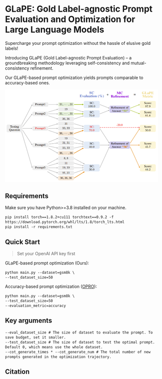 # GLaPE: Gold Label-agnostic Prompt Evaluation and Optimization for Large Language Models

Supercharge your prompt optimization without the hassle of elusive gold labels!

Introducing GLaPE (Gold Label-agnostic Prompt Evaluation) – a groundbreaking methodology leveraging self-consistency and mutual-consistency refinement.

Our GLaPE-based prompt optimization yields prompts comparable to accuracy-based ones.

<div align="left">
<img src="GLaPE.png">
</div>

## Requirements
Make sure you have Python>=3.8 installed on your machine.
```
pip install torch==1.8.2+cu111 torchtext==0.9.2 -f https://download.pytorch.org/whl/lts/1.8/torch_lts.html
pip install -r requirements.txt
```

## Quick Start

> Set your OpenAI API key first

GLaPE-based prompt optimization (Ours):

```
python main.py --dataset=gsm8k \
--test_dataset_size=50
```

Accuracy-based prompt optimization ([OPRO](https://arxiv.org/abs/2309.03409)):

```
python main.py --dataset=gsm8k \
--test_dataset_size=50
--evaluation_metric=accuracy	
```

## Key arguments

```
--eval_dataset_size # The size of dataset to evaluate the prompt. To save budget, set it smaller.
--test_dataset_size # The size of dataset to test the optimal prompt. Default 0, which means use the whole dataset.
--cot_generate_times * --cot_generate_num # The total number of new prompts generated in the optimization trajectory.
```

## Citation
